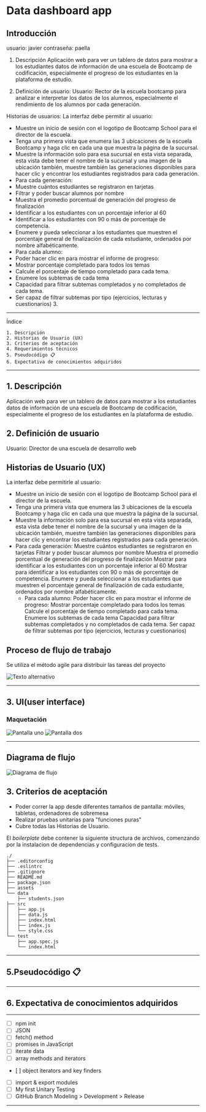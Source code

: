 # Data dashboard app

## Introducción

usuario: javier
contraseña: paella

1. Descripción
   Aplicación web para ver un tablero de datos para mostrar a los estudiantes datos de información de una escuela de Bootcamp de codificación, especialmente el progreso de los estudiantes en la plataforma de estudio.

2. Definición de usuario:
   Usuario: Rector de la escuela bootcamp para analizar e interpretar los datos de los alumnos, especialmente el rendimiento de los alumnos por cada generación.

Historias de usuarios:
La interfaz debe permitir al usuario:

- Muestre un inicio de sesión con el logotipo de Bootcamp School para el director de la escuela.
- Tenga una primera vista que enumera las 3 ubicaciones de la escuela Bootcamp y haga clic en cada una que muestra la página de la sucursal.
- Muestre la información solo para esa sucursal en esta vista separada, esta vista debe tener el nombre de la sucursal y una imagen de la ubicación también, muestre también las generaciones disponibles para hacer clic y encontrar los estudiantes registrados para cada generación.
- Para cada generación:
- Muestre cuántos estudiantes se registraron en tarjetas
- Filtrar y poder buscar alumnos por nombre
- Muestra el promedio porcentual de generación del progreso de finalización
- Identificar a los estudiantes con un porcentaje inferior al 60
- Identificar a los estudiantes con 90 o más de porcentaje de competencia.
- Enumere y pueda seleccionar a los estudiantes que muestren el porcentaje general de finalización de cada estudiante, ordenados por nombre alfabéticamente.
- Para cada alumno:
- Poder hacer clic en para mostrar el informe de progreso:
- Mostrar porcentaje completado para todos los temas
- Calcule el porcentaje de tiempo completado para cada tema.
- Enumere los subtemas de cada tema
- Capacidad para filtrar subtemas completados y no completados de cada tema.
- Ser capaz de filtrar subtemas por tipo (ejercicios, lecturas y cuestionarios) 3.

---

Índice

    1. Descripción
    2. Historias de Usuario (UX)
    3. Criterios de aceptación
    4. Requerimientos técnicos
    5. Pseudocódigo 📋
    6. Expectativa de conocimientos adquiridos

---

## 1. Descripción

Aplicación web para ver un tablero de datos para mostrar a los estudiantes datos de información de una escuela de Bootcamp de codificación, especialmente el progreso de los estudiantes en la plataforma de estudio.

## 2. Definición de usuario

Usuario: Director de una escuela de desarrollo web

## Historias de Usuario (UX)

La interfaz debe permitirle al usuario:

- Muestre un inicio de sesión con el logotipo de Bootcamp School para el director de la escuela.
- Tenga una primera vista que enumera las 3 ubicaciones de la escuela Bootcamp y haga clic en cada una que muestra la página de la sucursal.
- Muestre la información solo para esa sucursal en esta vista separada, esta vista debe tener el nombre de la sucursal y una imagen de la ubicación también, muestre también las generaciones disponibles para hacer clic y encontrar los estudiantes registrados para cada generación.
- Para cada generación:
  Muestre cuántos estudiantes se registraron en tarjetas
  Filtrar y poder buscar alumnos por nombre
  Muestra el promedio porcentual de generación del progreso de finalización
  Mostrar para identificar a los estudiantes con un porcentaje inferior al 60
  Mostrar para identificar a los estudiantes con 90 o más de porcentaje de competencia.
  Enumere y pueda seleccionar a los estudiantes que muestren el porcentaje general de finalización de cada estudiante, ordenados por nombre alfabéticamente.
  - Para cada alumno:
    Poder hacer clic en para mostrar el informe de progreso:
    Mostrar porcentaje completado para todos los temas
    Calcule el porcentaje de tiempo completado para cada tema.
    Enumere los subtemas de cada tema
    Capacidad para filtrar subtemas completados y no completados de cada tema.
    Ser capaz de filtrar subtemas por tipo (ejercicios, lecturas y cuestionarios)

## Proceso de flujo de trabajo

Se utiliza el método agile para distribuir las tareas del proyecto

![Texto alternativo](.src/../assets/kanbanProgress1.png)

---

## 3. UI(user interface)

### Maquetación

![Pantalla uno](.src/../assets/screenOne.png)
![Pantalla dos](.src/../assets/screen2.png)

---

## Diagrama de flujo

![Diagrama de flujo](./assets/diagramm.png)

## 3. Criterios de aceptación

- Poder correr la app desde diferentes tamaños de pantalla: móviles, tabletas, ordenadores de sobremesa
- Realizar pruebas unitarias para "funciones puras"
- Cubre todas las Historias de Usuario.

El _boilerplate_ debe contener la siguiente structura de archivos, comenzando por la instalacion de dependencias y configuracion de tests.

```
./
├── .editorconfig
├── .eslintrc
├── .gitignore
├── README.md
├── package.json
├── assets
└── data
    ├── students.json
├── src
│   ├── app.js
│   ├── data.js
│   ├── index.html
│   ├── index.js
│   └── style.css
└── test
    ├── app.spec.js
    └── index.html
```

---

## 5.Pseudocódigo 📋

---

## 6. Expectativa de conocimientos adquiridos

---

- [ ] npm init
- [ ] JSON
- [ ] fetch() method
- [ ] promises in JavaScript
- [ ] iterate data
- [ ] array methods and iterators
- [ ] object iterators and key finders
- [ ] import & export modules
- [ ] My first Unitary Testing
- [ ] GitHub Branch Modeling > Development > Release

---
